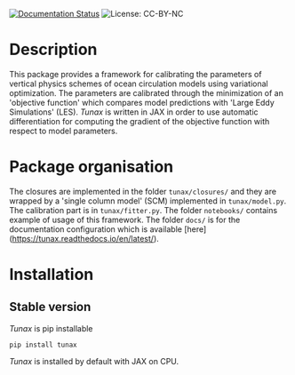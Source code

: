[![Documentation Status](https://readthedocs.org/projects/tunax/badge/?version=latest)](https://tunax.readthedocs.io/en/latest/?badge=latest)
![License: CC-BY-NC](https://img.shields.io/badge/License-CC-BY-NC-blue.svg)

# Description
This package provides a framework for calibrating the parameters of vertical physics schemes of ocean circulation models using variational optimization. The parameters are calibrated through the minimization of an 'objective function' which compares model predictions with 'Large Eddy Simulations' (LES). *Tunax* is written in JAX in order to use automatic differentiation for computing the gradient of the objective function with respect to model parameters.

# Package organisation
The closures are implemented in the folder `tunax/closures/` and they are wrapped by a 'single column model' (SCM) implemented in `tunax/model.py`. The calibration part is in `tunax/fitter.py`. The folder `notebooks/` contains example of usage of this framework. The folder `docs/` is for the documentation configuration which is available [here] (https://tunax.readthedocs.io/en/latest/).

# Installation
## Stable version
*Tunax* is pip installable
```shell
pip install tunax
```
*Tunax* is installed by default with JAX on CPU.
